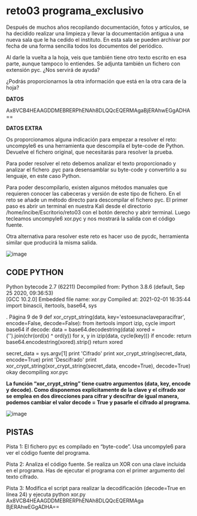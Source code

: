 # reto03 programa_exclusivo

Después de muchos años recopilando documentación, fotos y artículos, se ha decidido realizar una limpieza y llevar la documentación antigua a una nueva sala que le ha cedido el instituto. En esta sala se pueden archivar por fecha de una forma sencilla todos los documentos del periódico.

Al darle la vuelta a la hoja, veis que también tiene otro texto escrito en esa parte, aunque tampoco lo entiendes. Se adjunta también un fichero con extensión pyc. ¿Nos servirá de ayuda? 

¿Podrás proporcionarnos la otra información que está en la otra cara de la hoja?    
  
**DATOS** 

Ax8VCB4HEAAGDDMEBRERPhENAh8DLQQcEQERMAgaBjERAhwEGgADHA==

**DATOS EXTRA**

Os proporcionamos alguna indicación para empezar a resolver el reto: uncompyle6 es una herramienta que descompila el byte-code de Python. Devuelve el fichero original, que necesitarás para resolver la prueba.

Para poder resolver el reto debemos analizar el texto proporcionado y analizar el fichero .pyc para desensamblar su byte-code y convertirlo a su lenguaje, en este caso Python.  
 
Para poder descompilarlo, existen algunos métodos manuales que requieren conocer las cabeceras y versión de este tipo de fichero. En el reto se añade un método directo para descompilar el fichero pyc. El primer paso es abrir un terminal en nuestra Kali desde el directorio /home/incibe/Escritorio/reto03 con el botón derecho y abrir terminal.  Luego tecleamos uncompyle6 xor.pyc y nos mostrará la salida con el código fuente.  
 
Otra alternativa para resolver este reto es hacer uso de pycdc, herramienta similar que producirá la misma salida. 

![image](https://user-images.githubusercontent.com/69391590/123660895-f628e280-d82b-11eb-9f10-bc55f5ec8609.png)

## CODE PYTHON 

Python bytecode 2.7 (62211)
Decompiled from: Python 3.8.6 (default, Sep 25 2020, 09:36:53)  
[GCC 10.2.0] 
Embedded file name: xor.py 
Compiled at: 2021-02-01 16:35:44 
import binascii, itertools, base64, sys 
 
  
.    Página 9 de 9 
def xor_crypt_string(data, key='estoesunaclaveparacifrar', encode=False, decode=False): 
    from itertools import izip, cycle 
    import base64 
    if decode: 
        data = base64.decodestring(data) 
    xored = ('').join(chr(ord(x) ^ ord(y)) for x, y in izip(data, cycle(key))) 
    if encode: 
        return base64.encodestring(xored).strip() 
    return xored 
 
 
secret_data = sys.argv[1] 
print 'Cifrado' 
print xor_crypt_string(secret_data, encode=True) 
print 'Descifrado' 
print xor_crypt_string(xor_crypt_string(secret_data, encode=True), decode=True) 
okay decompiling xor.pyc 

**La función “xor_crypt_string” tiene cuatro argumentos (data, key, encode y decode). Como disponemos explícitamente de la clave y el cifrado xor se emplea en dos direcciones para cifrar y descifrar de igual manera, podemos cambiar el valor decode = True y pasarle el cifrado al programa.**

![image](https://user-images.githubusercontent.com/69391590/123661789-be6e6a80-d82c-11eb-863b-fcd31f222162.png)


## PISTAS

Pista 1: El fichero pyc es compilado en “byte-code”. Usa uncompyle6 para ver el código fuente del programa. 

Pista 2: Analiza el código fuente. Se realiza un XOR con una clave incluida en el programa. Has de ejecutar el programa con el primer argumento del texto cifrado.  

Pista 3:   Modifica el script para realizar la decodificación  (decode=True en línea 24) y ejecuta python xor.py  Ax8VCB4HEAAGDDMEBRERPhENAh8DLQQcEQERMAga BjERAhwEGgADHA== 
